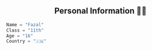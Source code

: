 <h2 align="center"><b>Personal Information 👨‍💻</b></h2>

<p align='Middle'><a href='https://t.me/LGcyAlex><img src='https://te.legra.ph/file/329cff91cfe957c848cc7.jpg' width='750"'></a></p>

```python
Name = "Fazal"
Class = "11th"
Age = "16"
Country = "🇮🇳"
```
